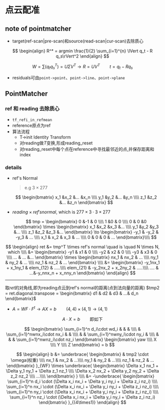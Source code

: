 # 点云配准

## note of pointmatcher

- target(ref-scan|pre-scan)和source(read-scan|cur-scan)去除质心
  
$$
\begin{align}
R^* = argmin \frac{1}{2} \sum_{i=1}^{n} \lVert q_t -  R q_s\rVert^2  
\end{align}
$$


$$
W = \sum \left( q_t q_s^T\right) = U  \Sigma V^T \to R = UV^T \qquad t = q_t - Rq_s
$$
 

- residuals可由`point->point`、`point->line`、`point->plane`
  
## PointMatcher
### ref 和 reading 去除质心
- `tf_refi_in_refmean`
- reference原点为ref
- 算法流程
  - T->init Identity Transform
  - 对reading做$T$变换,形成reading_reset
  - 对reading_reset中每个点在reference中寻找最邻近的点,并保存距离和index
### details
- ref's Normal
  >e.g $3 \times 277$

  $$
   \begin{bmatrix}
       x_1 &x_2 &... &x_n \\\\
       y_1 &y_2 &... &y_n \\\\
       z_1 &z_2 &... &z_n  
   \end{bmatrix}
  $$

- $reading \times ref's normal$, which is $277 \times 3 \cdot 3 \times 277$
  
  $$
    tmp = \begin{bmatrix}
        0 &-1 & 0 \\\\
        1 &0 & 0 \\\\
        0 & 0 &0
    \end{bmatrix} \times
    \begin{bmatrix}
        x_1 &x_2 &x_3  &... \\\\
        y_1 &y_2 &y_3  &... \\\\
        z_1 &z_2 &z_3  &...  
    \end{bmatrix} \to 
    \begin{bmatrix}
        -y_1 & -y_2 & -y_3 & ... \\\\
        x_1 &  x_2 &  x_3 & ... \\\\
        0 &  0 & 0 & ... 
    \end{bmatrix}\\\\
  $$
  
$$
\begin{align}
ret &= tmp^T \times ref's normal \quad is \quad N \times N, which \\\\
    &= \begin{bmatrix}
        -y1 & x1 & 0 \\\\
        -y2 & x2 & 0 \\\\
        -y3 & x3 & 0 \\\\
        ... & ... &... 
       \end{bmatrix} \times
       \begin{bmatrix}
          nx_1 & nx_2 & ... \\\\
          ny_1 & ny_2 & ... \\\\
          nz_1 & nz_2 & ... 
       \end{bmatrix} \\\\
    &=
       \begin{bmatrix}
        -y_1nx_1 + x_1ny_1 & elem_{12} & .....\\\\
        elem_{21} & -y_2nx_2 + x_2ny_2 & .....\\\\
        .... & ...&-y_nnx_n + x_nny_n
       \end{bmatrix}   
\end{align}
$$

---
  
  取$ret$的对角线,即为reading点云到ref's normal的距离(点到法向量的距离)
  $tmp2 = ret.diagonal.transpose = \begin{bmatrix}
      d1 & d2 & d3 & ...& d_n
  \end{bmatrix}$
 

- $A=WF \cdot F^t \to AX=b \qquad (4, 4) \times (4, 1) \to (4, 1)$

$$
A \cdot X = b \qquad \text{即如下}
$$

$$
  \begin{bmatrix}
       \sum_{i=1}^n d_i\cdot wd_i & & &  \\\\
       & \sum_{i=1}^nwnx_i\cdot nx_i & & \\\\
       & & \sum_{i=1}^nwny_i\cdot ny_i & \\\\
       & & & \sum_{i=1}^nwnz_i\cdot nz_i 
    \end{bmatrix} 
    \begin{bmatrix}
        yaw \\\\ X \\\\ Y \\\\ Z
    \end{bmatrix} = b
$$



$$
\begin{align}
b &= \underbrace{
        \begin{bmatrix}
            & tmp2 \cdot \omega(权重) \\\\
            nx_1 & nx_2 & ...\\\\
            ny_1 & ny_2 & ...\\\\
            nz_1 & nz_2 & ...
        \end{bmatrix}
    }_{WF} \times
    \underbrace{
        \begin{bmatrix}
            \Delta x_1 nx_1 + \Delta y_1 ny_1 + \Delta z_1 nz_1 \\\\
            \Delta x_2 nx_2 + \Delta y_2 ny_2 + \Delta z_2 nz_2 \\\\
            ...\\\\
        \end{bmatrix}
    }  \\\\
&=  -\underbrace{
         \begin{bmatrix}
             \sum_{i=1}^n d_i \cdot (\Delta x_i nx_i + \Delta y_i ny_i + \Delta z_i      nz_i) \\\\
             \sum_{i=1}^n nx_i \cdot (\Delta x_i nx_i + \Delta y_i ny_i + \Delta z_i      nz_i) \\\\
             \sum_{i=1}^n ny_i \cdot (\Delta x_i nx_i + \Delta y_i ny_i + \Delta z_i      nz_i) \\\\
             \sum_{i=1}^n nz_i \cdot (\Delta x_i nx_i + \Delta y_i ny_i + \Delta z_i      nz_i) 
         \end{bmatrix}
    }_{(4\times1)}
\end{align}
$$